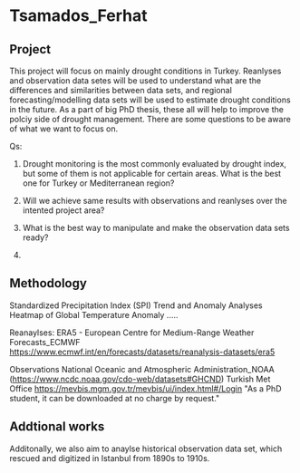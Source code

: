 # Tsamados_Ferhat

## Project

This project will focus on mainly drought conditions in Turkey. Reanlyses and observation data setes will be used to understand what are the differences and similarities between data sets, and regional forecasting/modelling data sets will be used to estimate drought conditions in the future. As a part of big PhD thesis, these all will help to improve the polciy side of drought management. There are some questions to be aware of what we want to focus on. 

Qs:

1. Drought monitoring is the most commonly evaluated by drought index, but some of them is not applicable for certain areas. What is the best one for Turkey or Mediterranean region?

2. Will we achieve same results with observations and reanlyses over the intented project area?

3. What is the best way to manipulate and make the observation data sets ready? 

4. 


## Methodology

Standardized Precipitation Index (SPI)
Trend and Anomaly Analyses
Heatmap of Global Temperature Anomaly
.....

Reanaylses:
ERA5 - European Centre for Medium-Range Weather Forecasts_ECMWF https://www.ecmwf.int/en/forecasts/datasets/reanalysis-datasets/era5

Observations 
National Oceanic and Atmospheric Administration_NOAA (https://www.ncdc.noaa.gov/cdo-web/datasets#GHCND)
Turkish Met Office https://mevbis.mgm.gov.tr/mevbis/ui/index.html#/Login "As a PhD student, it can be downloaded at no charge by request." 

## Addtional works

Additonally, we also aim to anaylse historical observation data set, which rescued and digitized in Istanbul from 1890s to 1910s. 




